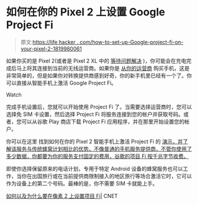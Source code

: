 # 如何在你的 Pixel 2 上设置 Google Project Fi

> 原文:[https://life hacker . com/how-to-set-up-Google-project-fi-on-your-pixel-2-1819980061](https://lifehacker.com/how-to-set-up-google-project-fi-on-your-pixel-2-1819980061)

如果你买的是 Pixel 2(或者是 Pixel 2 XL 中的 [等待问题解决](https://lifehacker.com/dont-buy-the-pixel-2-xl-until-google-sorts-out-its-disp-1819772290) )，你可能会在充电完成后马上将其连接到当前的无线运营商。如果你是 [从你的运营商](https://lifehacker.com/so-are-you-going-to-buy-or-lease-your-next-phone-1800676294) 购买手机，这是非常简单的，但是如果你对转换提供商感到好奇，你的新手机里已经有一个了。你可以直接从智能手机上激活 Google Project Fi。

Watch

完成手机设置后，您就可以开始使用 Project Fi 了。当需要选择运营商时，您可以选择免 SIM 卡设置，然后选择 Project Fi 将服务连接到您的帐户并获取号码。或者，您可以从谷歌 Play 商店下载 Project Fi 应用程序，并在那里开始设置您的帐户。

你可以在这里 找到如何在你的 Pixel 2 智能手机上激活 Project Fi 的 [演示，并了解该服务与传统蜂窝计划相比的优势。不像普通的手机服务提供商，不管你使用了多少数据，你都要为你的服务支付固定的费用，谷歌的项目 Fi 按千兆字节收费。](https://www.cnet.com/how-to/how-and-why-you-should-set-up-project-fi-on-the-pixel-2/)

即使你选择保留原来的电话计划，专用于特定 Android 设备的蜂窝服务也可以工作，当你在出国旅行或在当前提供商限制接入的地区旅行等场合激活它时，它可以作为设备上的第二个号码。最棒的是，你不需要 SIM 卡就能上手。

[如何以及为什么要在像素 2 上设置项目 Fi](https://www.cnet.com/how-to/how-and-why-you-should-set-up-project-fi-on-the-pixel-2/)| CNET
